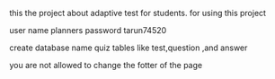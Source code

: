 this the project about adaptive test for students.
for using this project 

user name planners
password tarun74520

create database name quiz
  tables like test,question ,and answer
  
  you are not allowed to change the fotter of the page 
